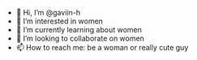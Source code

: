 - 👋 Hi, I’m @gaviin-h
- 👀 I’m interested in women
- 🌱 I’m currently learning about women
- 💞️ I’m looking to collaborate on women
- 📫 How to reach me: be a woman or really cute guy

<!---
gaviin-h/gaviin-h is a ✨ special ✨ repository because its `README.md` (this file) appears on your GitHub profile.
You can click the Preview link to take a look at your changes.
--->
